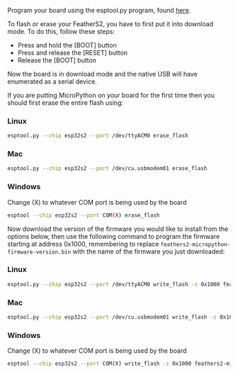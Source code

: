 Program your board using the esptool.py program, found [here](https://github.com/espressif/esptool).

To flash or erase your FeatherS2, you have to first put it into download mode.
To do this, follow these steps:

- Press and hold the [BOOT] button
- Press and release the [RESET] button
- Release the [BOOT] button

Now the board is in download mode and the native USB will have enumerated as a serial device. 

If you are putting MicroPython on your board for the first time then you should
first erase the entire flash using:

### Linux
```bash
esptool.py --chip esp32s2 --port /dev/ttyACM0 erase_flash
```

### Mac
```bash
esptool.py --chip esp32s2 --port /dev/cu.usbmodem01 erase_flash
```

### Windows
Change (X) to whatever COM port is being used by the board
```bash
esptool --chip esp32s2 --port COM(X) erase_flash
```

Now download the version of the firmware you would like to install from the options below, then use the following command to program the firmware starting at address 0x1000, remembering to replace `feathers2-micropython-firmware-version.bin` with the name of the firmware you just downloaded: 

### Linux
```bash
esptool.py --chip esp32s2 --port /dev/ttyACM0 write_flash -z 0x1000 feathers2-micropython-firmware-version.bin
```

### Mac
```bash
esptool.py --chip esp32s2 --port /dev/cu.usbmodem01 write_flash -z 0x1000 feathers2-micropython-firmware-version.bin
```

### Windows
Change (X) to whatever COM port is being used by the board
```bash
esptool --chip esp32s2 --port COM(X) write_flash -z 0x1000 feathers2-micropython-firmware-version.bin
```
